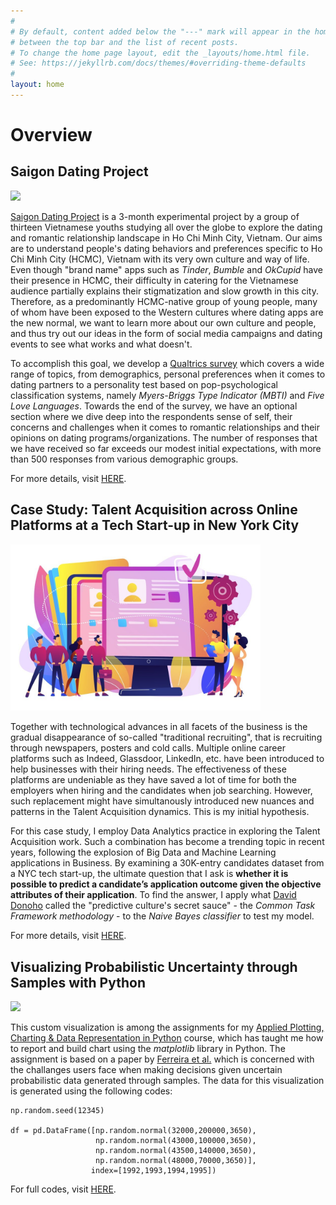 ```yaml
---
#
# By default, content added below the "---" mark will appear in the home page
# between the top bar and the list of recent posts.
# To change the home page layout, edit the _layouts/home.html file.
# See: https://jekyllrb.com/docs/themes/#overriding-theme-defaults
#
layout: home
---
```


# Overview

## Saigon Dating Project

<p align="left">
  <img src="https://github.com/ngmaihuong/saigondatingproject/blob/master/assets/img/logo.png?raw=true"  width="400">
</p>

[Saigon Dating Project](https://www.facebook.com/saigondatingproject/) is a 3-month experimental project by a group of thirteen Vietnamese youths studying all over the globe to explore the dating and romantic relationship landscape in Ho Chi Minh City, Vietnam. Our aims are to understand people's dating behaviors and preferences specific to Ho Chi Minh City (HCMC), Vietnam with its very own culture and way of life. Even though "brand name" apps such as *Tinder*, *Bumble* and *OkCupid* have their presence in HCMC, their difficulty in catering for the Vietnamese audience partially explains their stigmatization and slow growth in this city. Therefore, as a predominantly HCMC-native group of young people, many of whom have been exposed to the Western cultures where dating apps are the new normal, we want to learn more about our own culture and people, and thus try out our ideas in the form of social media campaigns and dating events to see what works and what doesn't.

To accomplish this goal, we develop a [Qualtrics survey](https://bit.ly/3erPyMY) which covers a wide range of topics, from demographics, personal preferences when it comes to dating partners to a personality test based on pop-psychological classification systems, namely *Myers-Briggs Type Indicator (MBTI)* and *Five Love Languages*. Towards the end of the survey, we have an optional section where we dive deep into the respondents sense of self, their concerns and challenges when it comes to romantic relationships and their opinions on dating programs/organizations. The number of responses that we have received so far exceeds our modest initial expectations, with more than 500 responses from various demographic groups.

For more details, visit [HERE](https://ngmaihuong.github.io/saigondatingproject/).

## Case Study: Talent Acquisition across Online Platforms at a Tech Start-up in New York City

<p align="left">
  <img src="https://github.com/ngmaihuong/ngmaihuong.github.io/blob/master/assets/img/TApic.jpg?raw=true"  width="400">
</p>

Together with technological advances in all facets of the business is the gradual disappearance of so-called "traditional recruiting", that is recruiting through newspapers, posters and cold calls. Multiple online career platforms such as Indeed, Glassdoor, LinkedIn, etc. have been introduced to help businesses with their hiring needs. The effectiveness of these platforms are undeniable as they have saved a lot of time for both the employers when hiring and the candidates when job searching. However, such replacement might have simultanously introduced new nuances and patterns in the Talent Acquisition dynamics. This is my initial hypothesis.

For this case study, I employ Data Analytics practice in exploring the Talent Acquisition work. Such a combination has become a trending topic in recent years, following the explosion of Big Data and Machine Learning applications in Business. By examining a 30K-entry candidates dataset from a NYC tech start-up, the ultimate question that I ask is **whether it is possible to predict a candidate’s application outcome given the objective attributes of their application**. To find the answer, I apply what [David Donoho](https://courses.csail.mit.edu/18.337/2015/docs/50YearsDataScience.pdf) called the "predictive culture's secret sauce" - the *Common Task Framework methodology* - to the *Naive Bayes classifier* to test my model.

For more details, visit [HERE](https://drive.google.com/file/d/1BI6OODUfldydWnKCGVrgxqxB4z1XAPbs/view?usp=sharing).

## Visualizing Probabilistic Uncertainty through Samples with Python

<p align="left">
  <img src="https://github.com/ngmaihuong/applied-ds-su20/blob/master/assets/img/Week3-assignment.gif?raw=true"  width="400">
</p>

This custom visualization is among the assignments for my [Applied Plotting, Charting & Data Representation in Python](https://www.coursera.org/learn/python-plotting/home/welcome) course, which has taught me how to report and build chart using the *matplotlib* library in Python. The assignment is based on a paper by [Ferreira et al.](https://www.microsoft.com/en-us/research/wp-content/uploads/2016/02/Ferreira_Fisher_Sample_Oriented_Tasks.pdf) which is concerned with the challanges users face when making decisions given uncertain probabilistic data generated through samples. The data for this visualization is generated using the following codes:
```
np.random.seed(12345)

df = pd.DataFrame([np.random.normal(32000,200000,3650), 
                   np.random.normal(43000,100000,3650), 
                   np.random.normal(43500,140000,3650), 
                   np.random.normal(48000,70000,3650)], 
                  index=[1992,1993,1994,1995])
```
For full codes, visit [HERE](https://github.com/ngmaihuong/applied-ds-su20/blob/master/C2-Week3-assignment.py).
